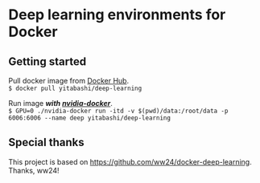 # Deep learning environments for Docker
## Getting started
Pull docker image from [Docker Hub](https://hub.docker.com/r/yitabashi/deep-learning/).  
`$ docker pull yitabashi/deep-learning`  

Run image ***with [nvidia-docker](https://github.com/NVIDIA/nvidia-docker)***.  
`$ GPU=0 ./nvidia-docker run -itd -v $(pwd)/data:/root/data -p 6006:6006 --name deep yitabashi/deep-learning`  

## Special thanks
This project is based on https://github.com/ww24/docker-deep-learning.  
Thanks, ww24!

